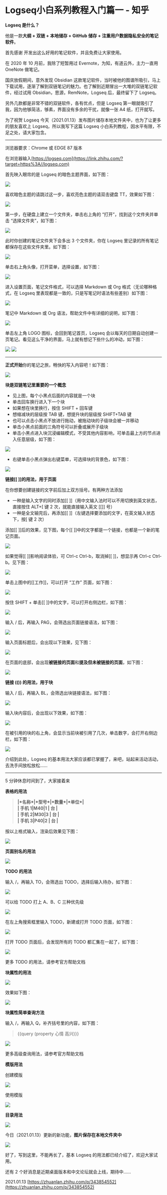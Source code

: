 # Logseq小白系列教程入门篇一 - 知乎
**Logseq 是什么？**

他是一款**大纲 + 双链 + 本地储存 + GitHub 储存 + 注重用户数据隐私安全的笔记软件**。

首先感谢 开发出这么好用的笔记软件，并且免费让大家使用。

在 2020 年 10 月前，我除了短暂用过 Evernote，为知，有道云外，主力一直用 OneNote 做笔记。

国庆放假期间，意外发现 Obsidian 这款笔记软件，当时被他的图谱所吸引，马上下载试用，逐渐了解到双链笔记的魅力。也了解到近期冒出一大堆的双链笔记软件，经过试用 Obsidian，思源，RemNote，Logseq 后，最终留下了 Logseq。

另外几款都是非常不错的双链软件，各有优点，但是 Logseq 第一眼就吸引了我，因为他够简洁，够素，界面没有多余的干扰，就像一张 A4 纸，打开就写。

为了祝贺 Logseq 今天（2021.01.13）发布图片储存本地文件夹中，也为了让更多的朋友喜欢上 Logseq，所以我写下这篇 Logseq 小白系列教程，因水平有限，不足之处，请大家包含。

* * *

浏览器要求：Chrome 或 EDGE 87 版本

在浏览器输入[https://logseq.com](https://link.zhihu.com/?target=https%3A//logseq.com)

首先映入眼帘的是 Logseq 的暗色主题界面，如下图：

![](https://pic4.zhimg.com/v2-294a903496abaf6867d6ffaf09d84f0f_b.jpg)

喜欢暗色主题的请跳过这一步，喜欢亮色主题的请双击键盘 TT，效果如下图：

![](https://pic4.zhimg.com/v2-2206aef6b5e154e9e0aeaedc78d1f447_b.jpg)

第一步，在硬盘上建立一个文件夹，单击右上角的 “打开”，找到这个文件夹并单击 “选择文件夹”，如下图：

![](https://pic3.zhimg.com/v2-1d7f783c4f9ad5dae34e469cd3837a0e_b.jpg)

此时你创建的笔记文件夹下会多出 3 个文件夹，你在 Logseq 里记录的所有笔记都保存在这些文件夹里。如下图：

![](https://pic3.zhimg.com/v2-06a68415fc08d1a5d575d0c4e7029432_b.jpg)

单击右上角头像，打开菜单，选择设置，如下图：

![](https://pic4.zhimg.com/v2-c978eb21de8b145a16c8b4550680a0bb_b.jpg)

进入设置页面，笔记文件格式，可以选择 Markdown 或 Org 格式（无论哪种格式，在 Logseq 里表现都是一致的，只是写笔记时语法有些差别）如下图：

![](https://pic1.zhimg.com/v2-64fbe80d8f1afdbe2b00fcc2c59b1e48_b.jpg)

笔记中 Markdown 或 Org 语法，帮助文件中有详细的说明，如下图：

![](https://pic4.zhimg.com/v2-6ed355f64885f868696f5611df9091d3_b.jpg)

单击左上角 LOGO 图标，会回到笔记首页，Logseq 会以每天的日期自动创建一页笔记。看见这么干净的界面，马上就有想记下些什么的冲动，如下图：

![](https://pic2.zhimg.com/v2-dbeec5eda18f361e6ab46ddc1c0cb7a9_b.jpg)
![](https://pic3.zhimg.com/v2-f43c52b9ed94b42360f4e73d13e9183a_b.jpg)

* * *

**正式开始**你的笔记之旅，畅快的写入内容吧！如下图：

![](https://pic3.zhimg.com/v2-c029ce667496bd4837eb9bdad20ab112_b.jpg)

**块是双链笔记里重要的一个概念**

-   见上图，每个小黑点后面的内容就是一个块
-   单击回车换行进入下一个块
-   如果想在块里换行，按住 SHIFT + 回车键
-   想缩减块的层级按 TAB 键，想提升块的层级按 SHIFT+TAB 键
-   也可以点击小黑点不放进行拖动，被拖动块的子级块会被一并移动
-   单击小黑点前面的三角符号可以折叠或展开子级块
-   单击小黑点进入块沉浸编辑模式，不受其他内容影响，可单击最上方的节点进入任意层级，如下图：

![](https://pic2.zhimg.com/v2-41c23063b31dd6f2155d33f88a0bcb2d_b.jpg)

-   右键单击小黑点弹出右键菜单，可选择块的背景色，如下图：

![](https://pic2.zhimg.com/v2-d5d58f39dabc1e354da2744827cbca95_b.jpg)

**链接\[\[ ]]的用法，用于页面**

在你想要创建链接的文字前后加上双方括号。有两种方法添加

-   一种是输入文字的同时添加\[\[ ]]（用中文输入法时可以不用切换到英文状态，直接按住 ALT+\[ 键 2 次，就能直接输入英文 \[\[]] 号）
-   一种是全文输完后，再添加\[\[ ]]（左键选择要添加的文字，在英文输入状态下，按\[ 键 2 次）

添加\[\[ ]]后的效果，见下图，每个\[\[ ]]中的文字都是一个链接，也都是一个新的笔记页面。

![](https://pic2.zhimg.com/v2-73c6c4954b14bef7c8e591b21970eaa1_b.jpg)

如果觉得\[\[ ]]影响阅读体验，可 Ctrl-c Ctrl-b，取消掉\[\[ ]]，想显示再 Ctrl-c Ctrl-b。见下图：

![](https://pic3.zhimg.com/v2-da5a3351771b6e3e9d8767aaecf23152_b.jpg)

单击上图中的\[\[工作]]，可以打开 “工作” 页面，如下图：

![](https://pic2.zhimg.com/v2-322a8606586da62e6266d998f5c73349_b.jpg)

按住 SHIFT + 单击\[\[ ]]中的文字，可以打开右侧边栏，如下图：

![](https://pic1.zhimg.com/v2-018e769805f5b6e8756defefabeb7078_b.jpg)

输入 / 后，再输入 PAG，会筛选出页面链接语法，如下图：

![](https://pic4.zhimg.com/v2-92906577b154462e3bf1190d72d8efe3_b.jpg)

输入页面标题后，会出现以下效果，见下图：

![](https://pic1.zhimg.com/v2-272d47a58c669ee5c5d06d16d13fb1ec_b.jpg)

在页面的底部，会出现**被链接的页面**和**提及但未被链接的页面**，如下图：

![](https://pic2.zhimg.com/v2-66be9e347a569404bd83fe6ec8058021_b.jpg)

**链接 (()) 的用法，用于块**

输入 / 后，再输入 BL，会筛选出块链接语法，如下图：

![](https://pic2.zhimg.com/v2-d9aa760641b4081dae34170b20540dc1_b.jpg)

输入块内容后，会出现以下效果，如下图：

![](https://pic3.zhimg.com/v2-8594066aa0cb89496d6e7aab94a70f2a_b.jpg)

在被引用的块的右上角，会显示当前块被引用了几次，单击数字，会打开右侧边栏，如下图：

![](https://pic3.zhimg.com/v2-90f230a55e28c8136a112ca5c3fd65be_b.jpg)

介绍到此处，Logseq 的基本用法大家应该都已掌握了，来吧，站起来活动活动，去洗手间放松放松……

* * *

5 分钟休息时间到了，大家接着来

**表格的用法**

> **\|\*名称\*\|\*型号\*\|\*数量\*\|\*单位\*\|  
> | 手机 1|M40|1 | 台 |  
> | 手机 2|M30|3 | 台 |  
> | 手机 3|P40|2 | 台 |**

按以上格式输入，渲染后效果见下图：

![](https://pic4.zhimg.com/v2-5d83a5210f47fe422cf864936dc630ef_b.jpg)

**页面别名的用法**

![](https://pic1.zhimg.com/v2-d35eb56380700afd1341a7f098892ae4_b.jpg)

**TODO 的用法**

输入 /，再输入 TO，会筛选出 TODO，选择后输入待办，如下图：

![](https://pic4.zhimg.com/v2-9b5fd29b1a7d825dc67ecff57613cf17_b.jpg)

可以给 TODO 打上 A、B、C 三种优先级

![](https://pic3.zhimg.com/v2-6689d515519e06694a3426211bb9a54e_b.jpg)

在左上角搜索框里输入 TODO，新建或打开 TODO 页面，如下图：

![](https://pic2.zhimg.com/v2-35a92663ff80a18aa2d29b4afbb5f5dd_b.jpg)

打开 TODO 页面后，会发现所有的 TODO 都汇集在一起了，如下图：

![](https://pic2.zhimg.com/v2-3fbf7421c8d26c015135d25d605dbe19_b.jpg)

更多 TODO 的用法，请参考官方帮助文档

**块属性的用法**

![](https://pic2.zhimg.com/v2-7204ea35451dec2a9845bf5018670b71_b.jpg)

效果如下图：

![](https://pic4.zhimg.com/v2-9198c27d6ccb6bee7668d974fe8a9fe7_b.jpg)

**块属性简单查询方法**

输入 /，再输入 Q，补齐括号里的内容，如下图：

> {{query (property 心情 高兴)}}

![](https://pic3.zhimg.com/v2-64e6d420c4969713cbe737fd6531944e_b.jpg)

更多高级查询用法，请参考官方帮助文档

**模版用法**

创建模版

![](https://pic3.zhimg.com/v2-c768d8e776d7679740c43cf41c4a5316_b.jpg)

使用模版

![](https://pic4.zhimg.com/v2-b1d1c779dc4689d821b917a5d98e2de3_b.jpg)

**目录用法**

![](https://pic2.zhimg.com/v2-cdb9501fc1af421a93d4b57d87d907f1_b.jpg)

今日（2021.01.13）更新的新功能，**图片保存在本地文件夹中**

![](https://pic3.zhimg.com/v2-4d95275d30206ac6317f2419f97ca076_b.jpg)

好了，写到这里，不能再长了，基本 Logseq 的用法都已经介绍了，欢迎大家试用。

还有 2 个好消息是近期桌面版本和中文论坛就会上线，期待中……

2021.01.13 
 [https://zhuanlan.zhihu.com/p/343854552](https://zhuanlan.zhihu.com/p/343854552)
